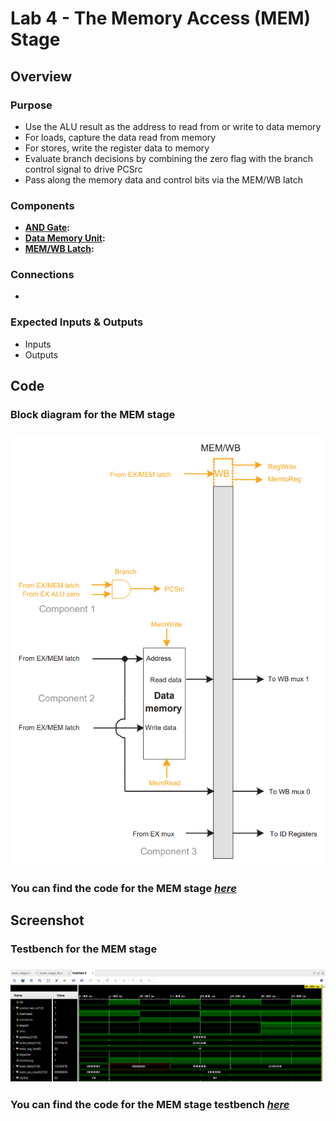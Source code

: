 # Lab 4 - The Memory Access (MEM) Stage 

## Overview
### Purpose
- Use the ALU result as the address to read from or write to data memory
- For loads, capture the data read from memory
- For stores, write the register data to memory
- Evaluate branch decisions by combining the zero flag with the branch control signal to drive PCSrc
- Pass along the memory data and control bits via the MEM/WB latch
### Components
- [**AND Gate**](https://github.com/fctanglao/ComputerArchitectureLabs/blob/main/Lab%204/and_gate.v)**:**
- [**Data Memory Unit**](https://github.com/fctanglao/ComputerArchitectureLabs/blob/main/Lab%204/data_memory.v)**:**
- [**MEM/WB Latch**](https://github.com/fctanglao/ComputerArchitectureLabs/blob/main/Lab%204/mem_wb_latch.v)**:**
### Connections
- 
### Expected Inputs & Outputs
- Inputs
- Outputs

## Code
### Block diagram for the MEM stage
### ![Block diagram](https://github.com/fctanglao/ComputerArchitectureLabs/blob/main/Lab%204/mem%20stage%20block%20diagram.png)
### You can find the code for the MEM stage [*here*](https://github.com/fctanglao/ComputerArchitectureLabs/blob/main/Lab%204/mem_stage.v)

## Screenshot
### Testbench for the MEM stage
### ![Testbench](https://github.com/fctanglao/ComputerArchitectureLabs/blob/main/Lab%204/mem%20stage%20testbench.png)
### You can find the code for the MEM stage testbench [*here*](https://github.com/fctanglao/ComputerArchitectureLabs/blob/main/Lab%204/mem_stage_tb.v)
